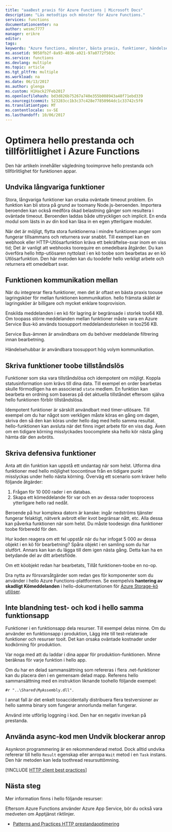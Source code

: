 ```yaml
---
title: "aaaBest praxis för Azure Functions | Microsoft Docs"
description: "Läs metodtips och mönster för Azure Functions."
services: functions
documentationcenter: na
author: wesmc7777
manager: erikre
editor: 
tags: 
keywords: "Azure functions, mönster, bästa praxis, funktioner, händelsebearbetning, webhooks, dynamiska beräkning, serverlösa arkitektur"
ms.assetid: 9058fb2f-8a93-4036-a921-97a0772f503c
ms.service: functions
ms.devlang: multiple
ms.topic: article
ms.tgt_pltfrm: multiple
ms.workload: na
ms.date: 06/13/2017
ms.author: glenga
ms.custom: H1Hack27Feb2017
ms.openlocfilehash: bd3d826b75267a740e355b008943a48f71ebd339
ms.sourcegitcommit: 523283cc1b3c37c428e77850964dc1c33742c5f0
ms.translationtype: MT
ms.contentlocale: sv-SE
ms.lasthandoff: 10/06/2017
---
```

# <a name="optimize-hello-performance-and-reliability-of-azure-functions"></a>Optimera hello prestanda och tillförlitlighet i Azure Functions

Den här artikeln innehåller vägledning tooimprove hello prestanda och tillförlitlighet för funktionen appar. 


## <a name="avoid-long-running-functions"></a>Undvika långvariga funktioner

Stora, långvariga funktioner kan orsaka oväntade timeout problem. En funktion kan bli stora på grund av toomany Node.js-beroenden. Importera beroenden kan också medföra ökad belastning gånger som resultera i oväntade timeout. Beroenden laddas både uttryckligen och implicit. En enda modul som lästs in av din kod kan läsa in en egen ytterligare moduler.  

När det är möjligt, flytta stora funktionerna i mindre funktionen anger som fungerar tillsammans och returnera svar snabbt. Till exempel kan en webhook eller HTTP-Utlösarfunktion kräva ett bekräftelse-svar inom en viss tid; Det är vanligt att webhooks toorequire en omedelbara åtgärder. Du kan överföra hello http-utlösaren nyttolast i en kö toobe som bearbetas av en kö Utlösarfunktion. Den här metoden kan du toodefer hello verkligt arbete och returnera ett omedelbart svar.


## <a name="cross-function-communication"></a>Funktionen kommunikation mellan

När du integrerar flera funktioner, men det är oftast en bästa praxis toouse lagringsköer för mellan funktionen kommunikation.  hello främsta skälet är lagringsköer är billigare och mycket enklare tooprovision. 

Enskilda meddelanden i en kö för lagring är begränsade i storlek too64 KB. Om toopass större meddelanden mellan funktioner måste vara en Azure Service Bus-kö används toosupport meddelandestorleken in too256 KB.

Service Bus-ämnen är användbara om du behöver meddelande filtrering innan bearbetning.

Händelsehubbar är användbara toosupport hög volym kommunikation.


## <a name="write-functions-toobe-stateless"></a>Skriva funktioner toobe tillståndslös 

Funktioner som ska vara tillståndslösa och idempotent om möjligt. Koppla statusinformation som krävs till dina data. Till exempel en order bearbetas skulle förmodligen ha en associerad `state` medlem. En funktion kan bearbeta en ordning som baseras på det aktuella tillståndet eftersom själva hello funktionen förblir tillståndslösa. 

Idempotent funktioner är särskilt användbart med timer-utlösare. Till exempel om du har något som verkligen måste köras en gång om dagen, skriva den så den kan köras under hello dag med hello samma resultat. hello-funktionen kan avsluta när det finns inget arbete för en viss dag. Även om en tidigare körning misslyckades toocomplete ska hello kör nästa gång hämta där den avbröts.


## <a name="write-defensive-functions"></a>Skriva defensiva funktioner

Anta att din funktion kan uppstå ett undantag när som helst. Utforma dina funktioner med hello möjlighet toocontinue från en tidigare punkt misslyckas under hello nästa körning. Överväg ett scenario som kräver hello följande åtgärder:

1. Frågan för 10 000 rader i en databas.
2. Skapa ett kömeddelande för var och en av dessa rader tooprocess ytterligare hello rad nedåt.
 
Beroende på hur komplexa datorn är kanske: ingår nedströms tjänster fungerar felaktigt, nätverk avbrott eller kvot begränsar nått, etc. Alla dessa kan påverka funktionen när som helst. Du måste toodesign dina funktioner toobe förberedd för den.

Hur koden reagera om ett fel uppstår när du har infogat 5 000 av dessa objekt i en kö för bearbetning? Spåra objekt i en samling som du har slutfört. Annars kan kan du lägga till dem igen nästa gång. Detta kan ha en betydande del av ditt arbetsflöde. 

Om ett köobjekt redan har bearbetats, Tillåt funktionen-toobe en no-op.

Dra nytta av försvarsåtgärder som redan ges för komponenter som du använder i hello Azure Functions-plattformen. Se exempelvis **hantering av skadligt Kömeddelanden** i hello-dokumentationen för [Azure Storage-kö utlöser](functions-bindings-storage-queue.md#trigger).
 

## <a name="dont-mix-test-and-production-code-in-hello-same-function-app"></a>Inte blandning test- och kod i hello samma funktionsapp

Funktioner i en funktionsapp dela resurser. Till exempel delas minne. Om du använder en funktionsapp i produktion, Lägg inte till test-relaterade funktioner och resurser tooit. Det kan orsaka oväntade kostnader under kodkörning för produktion.

Var noga med att du laddar i dina appar för produktion-funktionen. Minne beräknas för varje funktion i hello app.

Om du har en delad sammansättning som refereras i flera .net-funktioner kan du placera den i en gemensam delad mapp. Referens hello sammansättning med en instruktion liknande toohello följande exempel: 

    #r "..\Shared\MyAssembly.dll". 

I annat fall är det enkelt tooaccidentally distribuera flera testversioner av hello samma binary som fungerar annorlunda mellan fungerar.

Använd inte utförlig loggning i kod. Den har en negativ inverkan på prestanda.



## <a name="use-async-code-but-avoid-blocking-calls"></a>Använda async-kod men Undvik blockerar anrop

Asynkron programmering är en rekommenderad metod. Dock alltid undvika refererar till hello `Result` egenskap eller anropa `Wait` metod i en `Task` instans. Den här metoden kan leda toothread resursuttömning.


[!INCLUDE [HTTP client best practices](../../includes/functions-http-client-best-practices.md)]

## <a name="next-steps"></a>Nästa steg
Mer information finns i hello följande resurser:

Eftersom Azure Functions använder Azure App Service, bör du också vara medveten om Apptjänst riktlinjer.
* [Patterns and Practices HTTP prestandaoptimering](https://docs.microsoft.com/azure/architecture/antipatterns/improper-instantiation/)

